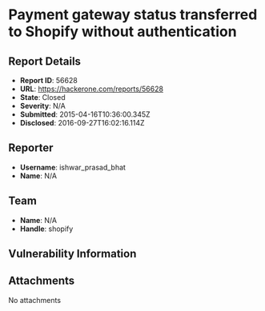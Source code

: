 # Payment gateway status transferred to Shopify without authentication

## Report Details
- **Report ID**: 56628
- **URL**: https://hackerone.com/reports/56628
- **State**: Closed
- **Severity**: N/A
- **Submitted**: 2015-04-16T10:36:00.345Z
- **Disclosed**: 2016-09-27T16:02:16.114Z

## Reporter
- **Username**: ishwar_prasad_bhat
- **Name**: N/A

## Team
- **Name**: N/A
- **Handle**: shopify

## Vulnerability Information


## Attachments
No attachments
